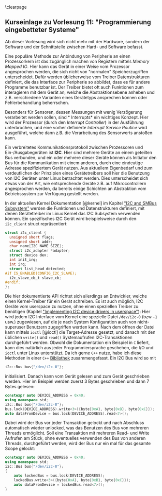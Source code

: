 \clearpage
## Kurseinlage zu Vorlesung 11: "Programmierung eingebetteter Systeme"

Ab dieser Vorlesung wird sich nicht mehr mit der Hardware, sondern der Software
und der Schnittstelle zwischen Hard- und Software befasst.



Eine populäre Methode zur Anbindung von Peripherie an einen Prozessorkern ist
das zugänglich machen von Registern mittels *Memory Mapped IO*. Hier kann das
Gerät in einer Weise vom Prozessor angesprochen werden, die sich nicht von
"normalen" Speicherzugriffen unterscheidet. Dafür werden üblicherweise vom
Treiber Datenstrukturen definiert, die das Interface zur Peripherie so abbildet,
dass es für andere Programme benutzbar ist. Der Treiber bietet oft auch
Funktionen zum interagieren mit dem Gerät an, welche die Abstraktionsebene
anheben und z.B. verschiedene Varianten eines Gerätetyps ansprechen können oder
Fehlerbehandlung beherrschen.

Besonders für Sensoren, dessen Messungen mit wenig Verzögerung verarbeitet
werden sollen, sind * Interrupts* ein wichtiges Konzept. Hier wird der Prozessor
(durch den *Interrupt Controller*) in der Ausführung unterbrochen, und eine
vorher definierte *Interrupt Service Routine* wird ausgeführt, welche dann z.B.
die Verarbeitung des Sensorwerts anstoßen kann.


Ein verbreitetes Kommunikationsprotokoll zwischen Prozessoren und
Ein-/Ausgabegeräten ist **I2C**. Hier sind mehrere Geräte an einem geteilten Bus
verbunden, und ein oder mehrere dieser Geräte können als Initiator den Bus für
die Kommunikation mit einem anderen, durch eine eindeutige Adresse
spezifiziertem Gerät nutzen. Aus aktuellem Eigenbedarf und zum verdeutlichen der
Prinzipien eines Gerätetreibers soll hier die Benutzung von I2C Geräten unter
Linux betrachtet werden. Dies unterscheidet sich etwas von der Art, wie
entsprechende Geräte z.B. auf Mikrocontrollern angesprochen werden, da bereits
einige Schichten an Abstraktion vom Betriebssystem zur Verfügung gestellt
werden.

In der aktuellen Kernel Dokumentation [@kernel] im Kapitel ["I2C and SMBus
Subsystem"](https://www.kernel.org/doc/html/latest/driver-api/i2c.html) werden
die Funktionen und Datenstrukturen definiert, mit denen Gerätetreiber im Linux
Kernel das I2C Subsystem verwenden können. Ein spezifisches I2C Gerät wird
beispielsweise durch den `i2c_client` struct repräsentiert:
```c
struct i2c_client {
  unsigned short flags;
  unsigned short addr;
  char name[I2C_NAME_SIZE];
  struct i2c_adapter *adapter;
  struct device dev;
  int init_irq;
  int irq;
  struct list_head detected;
#if IS_ENABLED(CONFIG_I2C_SLAVE);
  i2c_slave_cb_t slave_cb;
#endif;
};
```
Die hier dokumentierte API richtet sich allerdings an Entwickler, welche einen
Kernel-Treiber für ein Gerät schreiben. Es ist auch möglich, I2C Geräte vom
userspace zu nutzen, ohne einen speziellen Treiber zu benötigen (Kapitel
["Implementing I2C device drivers in
userspace"](https://www.kernel.org/doc/html/latest/i2c/dev-interface.html)):
Hier wird jedem I2C Interface vom Kernel eine spezielle Datei `/dev/i2c-0` (bzw
`-1` usw.) zugewiesen, auf die je nach System Konfiguration auch von
nicht-superuser Benutzern zugegriffen werden kann. Nach dem öffnen der Datei
kann mittels `ioctl` [@ioctl] die Target-Adresse gesetzt, und danach mit den
üblichen `write()` und `read()` Systemaufrufen I2C-Transaktionen durchgeführt
werden. Obwohl die Dokumentation ein Beispiel in `C` liefert, kann dies
natürlich aus jeder Programmiersprache geschehen, die I/O und `ioctl` unter
Linux unterstützt. Da ich gerne `C++` nutze, habe ich diese Methoden in einer
`C++` [Bibliothek](https://github.com/ottojo/I2C) zusammengefasst. Ein I2C Bus
wird so mit
```c++
i2c::Bus bus{"/dev/i2c-0"};
```
initialisiert. Danach kann vom Gerät gelesen und zum Gerät geschrieben werden.
Hier im Beispiel werden zuerst 3 Bytes geschrieben und dann 7 Bytes gelesen:
```c++
constexpr auto DEVICE_ADDRESS = 0x40;
using namespace std;
i2c::Bus bus{"/dev/i2c-0"};
bus.lock(DEVICE_ADDRESS).write<3>({byte{0xA}, byte{0xB}, byte{0xC}});
auto dataFromDevice = bus.lock(DEVICE_ADDRESS).read<7>();
```
Dabei wird der Bus vor jeder Transaktion gelockt und nach Abschluss automatisch
wieder unlocked, was das Benutzen des Bus von mehreren Threads ermöglicht. Soll
eine Transaktion mit mehreren Read- und Write Aufrufen am Stück, ohne
eventuelles verwenden des Bus von anderen Threads, durchgeführt werden, wird der
Bus nur ein mal für das gesamte Scope gelockt:
```c++
constexpr auto DEVICE_ADDRESS = 0x40;
using namespace std;
i2c::Bus bus{"/dev/i2c-0"};
{
    auto lockedBus = bus.lock(DEVICE_ADDRESS);
    lockedBus.write<3>({byte{0xA}, byte{0xB}, byte{0xC}});
    auto dataFromDevice = lockedBus.read<7>();
}
```
